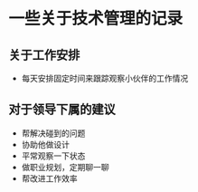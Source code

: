 # 一些关于技术管理的记录

## 关于工作安排

* 每天安排固定时间来跟踪观察小伙伴的工作情况

## 对于领导下属的建议

* 帮解决碰到的问题
* 协助他做设计
* 平常观察一下状态
* 做职业规划，定期聊一聊
* 帮改进工作效率

